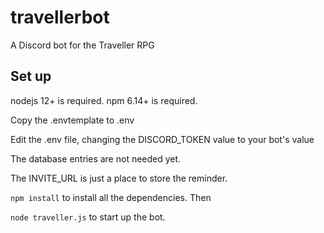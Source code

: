 # travellerbot
A Discord bot for the Traveller RPG

## Set up

nodejs 12+ is required. npm 6.14+ is required.

Copy the .envtemplate to .env

Edit the .env file, changing the DISCORD_TOKEN value to your bot's value

The database entries are not needed yet.

The INVITE_URL is just a place to store the reminder.

``npm install`` to install all the dependencies. Then

``node traveller.js`` to start up the bot.

